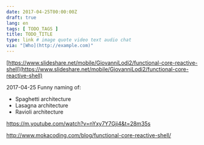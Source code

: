 ```yaml
---
date: 2017-04-25T00:00:00Z
draft: true
lang: en
tags: [ TODO_TAGS ]
title: TODO_TITLE
type: link # image quote video text audio chat
via: "[Who](http://example.com)"
---
```



[https://www.slideshare.net/mobile/GiovanniLodi2/functional-core-reactive-shell](https://www.slideshare.net/mobile/GiovanniLodi2/functional-core-reactive-shell)

2017-04-25
Funny naming of:
- Spaghetti architecture
- Lasagna architecture
- Ravioli architecture

https://m.youtube.com/watch?v=nYxy7Y7Gji4&t=28m35s

http://www.mokacoding.com/blog/functional-core-reactive-shell/

